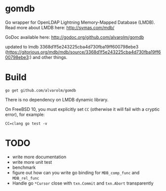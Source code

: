 gomdb
=====

Go wrapper for OpenLDAP Lightning Memory-Mapped Database (LMDB).
Read more about LMDB here: http://symas.com/mdb/

GoDoc available here: http://godoc.org/github.com/alvarolm/gomdb

updated to lmdb 3368d1f5e243225cba4d730fba19ff600798ebe3 (https://gitorious.org/mdb/mdb/source/3368d1f5e243225cba4d730fba19ff600798ebe3:) and other things.

Build
=======

`go get github.com/alvarolm/gomdb`

There is no dependency on LMDB dynamic library.

On FreeBSD 10, you must explicitly set `CC` (otherwise it will fail with a cryptic error), for example:

`CC=clang go test -v`

TODO
======

 * write more documentation
 * write more unit test
 * benchmark
 * figure out how can you write go binding for `MDB_comp_func` and `MDB_rel_func`
 * Handle go `*Cursor` close with `txn.Commit` and `txn.Abort` transparently

